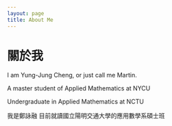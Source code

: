 ```yaml
---
layout: page
title: About Me
---
```


# 關於我
I am Yung-Jung Cheng, or just call me Martin.

A master student of Applied Mathematics at NYCU

Undergraduate in Applied Mathematics at NCTU

我是鄭詠融
目前就讀國立陽明交通大學的應用數學系碩士班

